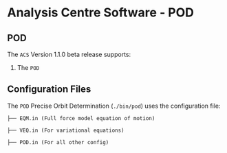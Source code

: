 # Analysis Centre Software - POD

## POD

The `ACS` Version 1.1.0 beta release supports:

1. The `POD` 

## Configuration Files

The `POD` Precise Orbit Determination (`./bin/pod`) uses the configuration file:

    ├── EQM.in (Full force model equation of motion)
    
    ├── VEQ.in (For variational equations)
    
    ├── POD.in (For all other config)
    

